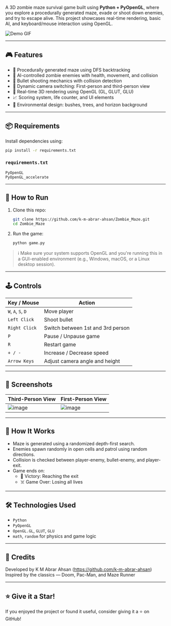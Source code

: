 A 3D zombie maze survival game built using **Python + PyOpenGL**, where you explore a procedurally generated maze, evade or shoot down enemies, and try to escape alive. This project showcases real-time rendering, basic AI, and keyboard/mouse interaction using OpenGL.

![Demo GIF]([zombie_maze]([https://github.com/k-m-abrar-ahsan/Zombie_Maze/blob/master/zombie_maze.gif](https://github.com/k-m-abrar-ahsan/Zombie_Maze/blob/master/zombie_maze.gif)))

---

## 🎮 Features

- 🧠 Procedurally generated maze using DFS backtracking
- 👾 AI-controlled zombie enemies with health, movement, and collision
- 🔫 Bullet shooting mechanics with collision detection
- 🔁 Dynamic camera switching: First-person and third-person view
- 🧱 Real-time 3D rendering using OpenGL (GL, GLUT, GLU)
- 📈 Scoring system, life counter, and UI elements
- 🌲 Environmental design: bushes, trees, and horizon background

---

## 📦 Requirements

Install dependencies using:

```bash
pip install -r requirements.txt
```

### `requirements.txt`
```
PyOpenGL
PyOpenGL_accelerate
```

---

## 🚀 How to Run

1. Clone this repo:
   ```bash
   git clone https://github.com/k-m-abrar-ahsan/Zombie_Maze.git
   cd Zombie_Maze
   ```

2. Run the game:
   ```bash
   python game.py
   ```

> ℹ️ Make sure your system supports OpenGL and you're running this in a GUI-enabled environment (e.g., Windows, macOS, or a Linux desktop session).

---

## 🕹️ Controls

| Key / Mouse | Action |
|-------------|--------|
| `W`, `A`, `S`, `D` | Move player |
| `Left Click` | Shoot bullet |
| `Right Click` | Switch between 1st and 3rd person |
| `P` | Pause / Unpause game |
| `R` | Restart game |
| `+ / -` | Increase / Decrease speed |
| `Arrow Keys` | Adjust camera angle and height |

---

## 📸 Screenshots

| Third-Person View | First-Person View |
|------------------|-------------------|
| ![image](https://github.com/user-attachments/assets/11efdb9a-0cc6-4870-bd54-6bb7e910d2d7)|![image](https://github.com/user-attachments/assets/d964ea73-57da-446f-be76-d32c6c2a928b)|

---

## 🧠 How It Works

- Maze is generated using a randomized depth-first search.
- Enemies spawn randomly in open cells and patrol using random directions.
- Collision is checked between player-enemy, bullet-enemy, and player-exit.
- Game ends on:
  - 🎯 Victory: Reaching the exit
  - ☠️ Game Over: Losing all lives

---

## 🛠️ Technologies Used

- `Python`
- `PyOpenGL`
- `OpenGL.GL`, `GLUT`, `GLU`
- `math`, `random` for physics and game logic

---

## 📌 Credits

Developed by K M Abrar Ahsan (https://github.com/k-m-abrar-ahsan)  
Inspired by the classics — Doom, Pac-Man, and Maze Runner

---

## ⭐️ Give it a Star!

If you enjoyed the project or found it useful, consider giving it a ⭐ on GitHub!
